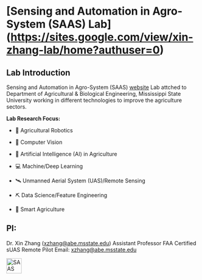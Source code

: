 # [Sensing and Automation in Agro-System (SAAS) Lab] (https://sites.google.com/view/xin-zhang-lab/home?authuser=0)

## Lab Introduction

Sensing and Automation in Agro-System (SAAS) [website] Lab attched to Department of Agricultural & Biological Engineering, Mississippi State University working in different technologies to improve the agriculture sectors. 

**Lab Research Focus:**
* 🦾 Agricultural Robotics

* 📸 Computer Vision

* 🤖 Artificial Intelligence (AI) in Agriculture

* 💻 Machine/Deep Learning

* 🛰 Unmanned Aerial System (UAS)/Remote Sensing

* ⛏ Data Science/Feature Engineering

* 🍃 Smart Agriculture

## PI:
Dr. Xin Zhang (xzhang@abe.msstate.edu)
Assistant Professor
FAA Certified sUAS Remote Pilot
Email: xzhang@abe.msstate.edu 
<p align="left">
<a href="https://sites.google.com/view/xin-zhang-lab/home?authuser=0" target="blank"><img align="center" src="https://lh3.googleusercontent.com/3C9WJeCFiff6tdWF6zX8MQArY1Ki71jxWl0iNFDoTo48eMWocy-k51i2RA6d4ge-ri9PPYqGr4gFPDEd2ZldZUs=w16383" alt="SAAS" height="40" width="40" /></a>
</p>



[website]: https://sites.google.com/view/xin-zhang-lab/home?authuser=0
